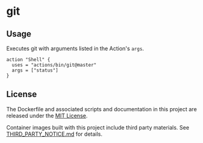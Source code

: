 # git

## Usage

Executes git with arguments listed in the Action's `args`.

```workflow
action "Shell" {
  uses = "actions/bin/git@master"
  args = ["status"]
}
```

## License

The Dockerfile and associated scripts and documentation in this project are released under the [MIT License](LICENSE).

Container images built with this project include third party materials. See [THIRD_PARTY_NOTICE.md](THIRD_PARTY_NOTICE.md) for details.
